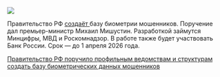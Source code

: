 <!--2025-07-04 12:00:27-->
<div class="yb">
  <div class="rss habr"><img src="https://habrastorage.org/getpro/habr/upload_files/76d/c2b/fe2/76dc2bfe2478e3c6eb1c0f34e2341641.jpg" /><p>Правительство РФ <a href="https://www.vedomosti.ru/society/news/2025/06/30/1120989-mishustin-poruchil-sozdat" rel="noopener noreferrer nofollow">создаёт </a>базу биометрии мошенников. Поручение дал премьер-министр Михаил Мишустин. Разработкой займутся Минцифры, МВД и Роскомнадзор. В работе также будет участвовать Банк России. Срок — до 1 апреля 2026 года.</p> <a... <p class="titl"><a href="https://habr.com/ru/news/925012/?utm_source=habrahabr&utm_medium=rss&utm_campaign=925012">Правительство РФ поручило профильным ведомствам и структурам создать базу биометрических данных мошенников</a></p></div>
</div>
